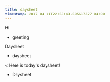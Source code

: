 ```yaml
---
title: daysheet
timestamp: 2017-04-11T22:53:43.505617377-04:00
---
```


Hi
* greeting

Daysheet
* daysheet

< Here is today's daysheet!
* Daysheet
